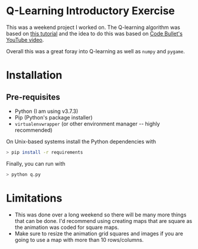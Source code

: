 # Q-Learning Introductory Exercise

This was a weekend project I worked on. The Q-learning algorithm was based on [this tutorial](https://www.learndatasci.com/tutorials/reinforcement-q-learning-scratch-python-openai-gym/) and the idea to do this was based on [Code Bullet's YouTube video](https://www.youtube.com/watch?v=r428O_CMcpI).

Overall this was a great foray into Q-learning as well as `numpy` and `pygame`.

# Installation

## Pre-requisites
* Python (I am using v3.7.3)
* Pip (Python's package installer)
* `virtualenvwrapper` (or other environment manager -- highly recommended)

On Unix-based systems install the Python dependencies with

```bash
> pip install -r requirements
```

Finally, you can run with

```bash
> python q.py
```

# Limitations
* This was done over a long weekend so there will be many more things that can be done. I'd recommend using creating maps that are square as the animation was coded for square maps.
* Make sure to resize the animation grid squares and images if you are going to use a map with more than 10 rows/columns.